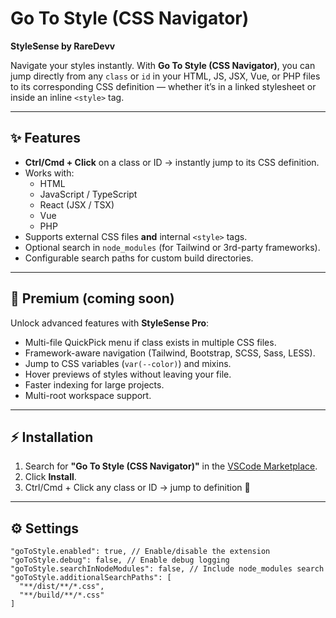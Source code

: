 # Go To Style (CSS Navigator)

**StyleSense by RareDevv**

Navigate your styles instantly. With **Go To Style (CSS Navigator)**, you can jump directly from any `class` or `id` in your HTML, JS, JSX, Vue, or PHP files to its corresponding CSS definition — whether it’s in a linked stylesheet or inside an inline `<style>` tag.

---

## ✨ Features

- **Ctrl/Cmd + Click** on a class or ID → instantly jump to its CSS definition.
- Works with:
  - HTML
  - JavaScript / TypeScript
  - React (JSX / TSX)
  - Vue
  - PHP
- Supports external CSS files **and** internal `<style>` tags.
- Optional search in `node_modules` (for Tailwind or 3rd-party frameworks).
- Configurable search paths for custom build directories.

---

## 🚀 Premium (coming soon)

Unlock advanced features with **StyleSense Pro**:
- Multi-file QuickPick menu if class exists in multiple CSS files.
- Framework-aware navigation (Tailwind, Bootstrap, SCSS, Sass, LESS).
- Jump to CSS variables (`var(--color)`) and mixins.
- Hover previews of styles without leaving your file.
- Faster indexing for large projects.
- Multi-root workspace support.

---

## ⚡ Installation

1. Search for **"Go To Style (CSS Navigator)"** in the [VSCode Marketplace](https://marketplace.visualstudio.com/).  
2. Click **Install**.  
3. Ctrl/Cmd + Click any class or ID → jump to definition 🎉  

---

## ⚙️ Settings

```jsonc
"goToStyle.enabled": true, // Enable/disable the extension
"goToStyle.debug": false, // Enable debug logging
"goToStyle.searchInNodeModules": false, // Include node_modules search
"goToStyle.additionalSearchPaths": [
  "**/dist/**/*.css",
  "**/build/**/*.css"
]
